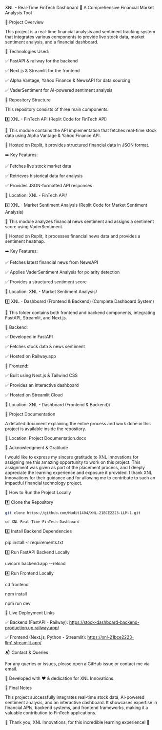 XNL - Real-Time FinTech Dashboard
🚀 A Comprehensive Financial Market Analysis Tool

📌 Project Overview

This project is a real-time financial analysis and sentiment tracking system that integrates various components to provide live stock data, market sentiment analysis, and a financial dashboard.

🔹 Technologies Used:

✅ FastAPI & railway for the backend

✅ Next.js & Streamlit for the frontend

✅ Alpha Vantage, Yahoo Finance & NewsAPI for data sourcing

✅ VaderSentiment for AI-powered sentiment analysis

📂 Repository Structure

This repository consists of three main components:

1️⃣ XNL - FinTech API (Replit Code for FinTech API)

📍 This module contains the API implementation that fetches real-time stock data using Alpha Vantage & Yahoo Finance API.

📍 Hosted on Replit, it provides structured financial data in JSON format.

➡️ Key Features:

✅ Fetches live stock market data

✅ Retrieves historical data for analysis

✅ Provides JSON-formatted API responses

📌 Location: XNL - FinTech API/

2️⃣ XNL - Market Sentiment Analysis (Replit Code for Market Sentiment Analysis)

📍 This module analyzes financial news sentiment and assigns a sentiment score using VaderSentiment.

📍 Hosted on Replit, it processes financial news data and provides a sentiment heatmap.

➡️ Key Features:

✅ Fetches latest financial news from NewsAPI

✅ Applies VaderSentiment Analysis for polarity detection

✅ Provides a structured sentiment score

📌 Location: XNL - Market Sentiment Analysis/

3️⃣ XNL - Dashboard (Frontend & Backend) (Complete Dashboard System)

📍 This folder contains both frontend and backend components, integrating FastAPI, Streamlit, and Next.js.

📌 Backend:

✅ Developed in FastAPI

✅ Fetches stock data & news sentiment

✅ Hosted on Railway.app

📌 Frontend:

✅ Built using Next.js & Tailwind CSS

✅ Provides an interactive dashboard

✅ Hosted on Streamlit Cloud

📌 Location: XNL - Dashboard (Frontend & Backend)/

📜 Project Documentation

A detailed document explaining the entire process and work done in this project is available inside the repository.

📌 Location: Project Documentation.docx

🎉 Acknowledgment & Gratitude

I would like to express my sincere gratitude to XNL Innovations for assigning me this amazing opportunity to work on this project. This assignment was given as part of the placement process, and I deeply appreciate the learning experience and exposure it provided.
I thank XNL Innovations for their guidance and for allowing me to contribute to such an impactful financial technology project.

🚀 How to Run the Project Locally

1️⃣ Clone the Repository
```bash
git clone https://github.com/Mudit1404/XNL-21BCE2223-LLM-1.git
```

`
cd XNL-Real-Time-FinTech-Dashboard
`

2️⃣ Install Backend Dependencies

pip install -r requirements.txt

3️⃣ Run FastAPI Backend Locally

uvicorn backend:app --reload

4️⃣ Run Frontend Locally

cd frontend

npm install

npm run dev

📌 Live Deployment Links

✅ Backend (FastAPI - Railway): https://stock-dashboard-backend-production.up.railway.app/

✅ Frontend (Next.js, Python - Streamlit): https://xnl-21bce2223-llm1.streamlit.app/

📬 Contact & Queries

For any queries or issues, please open a GitHub issue or contact me via email.

🔹 Developed with ❤️ & dedication for XNL Innovations.

📌 Final Notes

This project successfully integrates real-time stock data, AI-powered sentiment analysis, and an interactive dashboard. It showcases expertise in financial APIs, backend systems, and frontend frameworks, making it a valuable contribution to FinTech applications.

🚀 Thank you, XNL Innovations, for this incredible learning experience! 🎉
